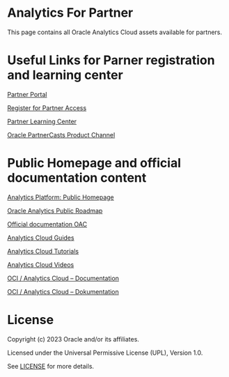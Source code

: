 # Analytics For Partner
 
This page contains all Oracle Analytics Cloud assets available for partners.    
 
# Useful Links for Parner registration and learning center
 

[Partner Portal](https://www.oracle.com/uk/partnernetwork/program/)

[Register for Partner Access](https://partnerstore.oracle.com/apex/ps_ext_links.registeraccess)
 
 [Partner Learning Center](https://learn.oracle.com/ols/home/89350)
 
 [Oracle PartnerCasts Product Channel](https://www.oracle.com/opn/secure/get-enabled/partnercasts/product-channel/platform/index.html#analytics)

# Public Homepage and official documentation content

[Analytics Platform: Public Homepage](https://www.oracle.com/business-analytics/analytics-platform/)

[Oracle Analytics Public Roadmap](https://www.oracle.com/business-analytics/cloud-and-server-roadmap.html)

[Official documentation OAC](https://docs.oracle.com/en/cloud/paas/analytics-cloud/index.html)

[Analytics Cloud Guides](https://docs.oracle.com/en/cloud/paas/analytics-cloud/books.html)

[Analytics Cloud Tutorials](https://docs.oracle.com/en/cloud/paas/analytics-cloud/tutorials.html)

[Analytics Cloud Videos](https://docs.oracle.com/en/cloud/paas/analytics-cloud/videos.html)

[OCI / Analytics Cloud – Documentation](https://docs.oracle.com/en-us/iaas/analytics-cloud/index.html)

[OCI / Analytics Cloud – Dokumentation](https://docs.oracle.com/de-de/iaas/analytics-cloud/index.html)


# License
 
Copyright (c) 2023 Oracle and/or its affiliates.
 
Licensed under the Universal Permissive License (UPL), Version 1.0.
 
See [LICENSE](https://github.com/oracle-devrel/technology-engineering/blob/main/LICENSE) for more details.
